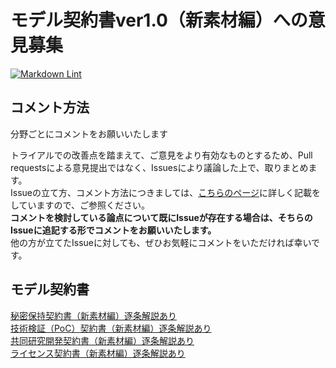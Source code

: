 # モデル契約書ver1.0（新素材編）への意見募集  
[![Markdown Lint](https://github.com/meti-oi-startups/METI-JPO-Model-Contract/actions/workflows/markdownlint.yml/badge.svg)](https://github.com/meti-oi-startups/METI-JPO-Model-Contract/actions/workflows/markdownlint.yml)

## コメント方法

分野ごとにコメントをお願いいたします  

トライアルでの改善点を踏まえて、ご意見をより有効なものとするため、Pull requestsによる意見提出ではなく、Issuesにより議論した上で、取りまとめます。  
Issueの立て方、コメント方法につきましては、[こちらのページ](MANUAL_ISSUE.md)に詳しく記載をしていますので、ご参照ください。  
**コメントを検討している論点について既にIssueが存在する場合は、そちらのIssueに追記する形でコメントをお願いいたします。**  
他の方が立てたIssueに対しても、ぜひお気軽にコメントをいただければ幸いです。  

## モデル契約書

[秘密保持契約書（新素材編）逐条解説あり](1_モデル契約書v1_0_秘密保持契約書（新素材編）_逐条解説あり.md)  
[技術検証（PoC）契約書（新素材編）逐条解説あり](2_モデル契約書v1_0_技術検証（PoC）契約書（新素材編）_逐条解説あり.md)  
[共同研究開発契約書（新素材編）逐条解説あり](3_モデル契約書v1_0_共同研究開発契約書（新素材編）_逐条解説あり.md)  
[ライセンス契約書（新素材編）逐条解説あり](4_モデル契約書v1_0_ライセンス契約書（新素材編）_逐条解説あり.md)  
